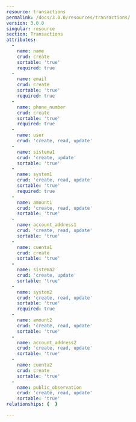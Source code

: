 ```yaml
---
resource: transactions
permalink: /docs/3.0.0/resources/transactions/
version: 3.0.0
singular: resource
section: Transactions
attributes:
  -
    name: name
    crud: create
    sortable: 'true'
    required: true
  -
    name: email
    crud: create
    sortable: 'true'
    required: true
  -
    name: phone_number
    crud: create
    sortable: 'true'
    required: true
  -
    name: user
    crud: 'create, read, update'
  -
    name: sistema1
    crud: 'create, update'
    sortable: 'true'
  -
    name: system1
    crud: 'create, read, update'
    sortable: 'true'
    required: true
  -
    name: amount1
    crud: 'create, read, update'
    sortable: 'true'
  -
    name: account_address1
    crud: 'create, read, update'
    sortable: 'true'
  -
    name: cuenta1
    crud: create
    sortable: 'true'
  -
    name: sistema2
    crud: 'create, update'
    sortable: 'true'
  -
    name: system2
    crud: 'create, read, update'
    sortable: 'true'
    required: true
  -
    name: amount2
    crud: 'create, read, update'
    sortable: 'true'
  -
    name: account_address2
    crud: 'create, read, update'
    sortable: 'true'
  -
    name: cuenta2
    crud: create
    sortable: 'true'
  -
    name: public_observation
    crud: 'create, read, update'
    sortable: 'true'
relationships: {  }

---
```

